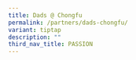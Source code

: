```yaml
---
title: Dads @ Chongfu
permalink: /partners/dads-chongfu/
variant: tiptap
description: ""
third_nav_title: PASSION
---
```


